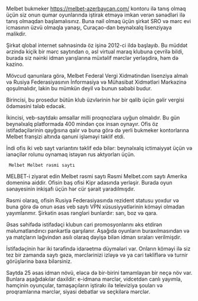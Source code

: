 Melbet bukmeker https://melbet-azerbaycan.com/ kontoru ilə tanış olmaq üçün siz onun qumar oyunlarında iştirak etməyə imkan verən sənədləri ilə tanış olmaqdan başlamalısınız. Buna nail olmaq üçün şirkət SRO və mərc evi icmasının üzvü olmaqla yanaşı, Curaçao-dan beynəlxalq lisenziyaya malikdir.

Şirkət qlobal internet səhnəsində öz işinə 2012-ci ildə başlayıb. Bu müddət ərzində kiçik bir mərc saytından o, əsl virtual maraq klubuna çevrilə bildi, burada siz nəinki idman yarışlarına müxtəlif mərclər yerləşdirə, həm də kazino.

Mövcud qanunlara görə, Melbet Federal Vergi Xidmətindən lisenziya almalı və Rusiya Federasiyasının İnformasiya və Mühasibat Xidmətləri Mərkəzinə qoşulmalıdır, lakin bu mümkün deyil və bunun səbəbi budur.

Birincisi, bu prosedur bütün klub üzvlərinin hər bir qalib üçün gəlir vergisi ödəməsini tələb edəcək.

İkincisi, veb-saytdakı əmsallar milli proqnozlara uyğun olmalıdır. Bu gün beynəlxalq platformada 400 mindən çox insan oynayır. Ofis öz istifadəçilərinin qayğısına qalır və buna görə də yerli bukmeker kontorlarına Melbet franşizi altında qanuni işləməyi təklif etdi.

İndi ofis iki veb sayt variantını təklif edə bilər: beynəlxalq ictimaiyyət üçün və ianəçilər rolunu oynamaq istəyən rus aktyorları üçün.

     Melbet Melbet rəsmi saytı
MELBET-i ziyarət edin
Melbet rəsmi saytı
Rəsmi Melbet.com saytı Amerika domeninə aiddir. Ofisin baş ofisi Kipr adasında yerləşir. Burada oyun sənayesinin inkişafı üçün hər cür şərait yaradılmışdır.

Rəsmi olaraq, ofisin Rusiya Federasiyasında rezident statusu yoxdur və buna görə də onun əsas veb saytı VPN xüsusiyyətlərinin köməyi olmadan yayımlanmır. Şirkətin əsas rəngləri bunlardır: sarı, boz və qara.

Əsas səhifədə istifadəçi klubun cari promosyonlarını əks etdirən məlumatlandırıcı pankartla qarşılanır. Aşağıda oyunların buraxılmasından və ya matçların ləğvindən asılı olaraq dəyişə bilən idman sıraları verilmişdir.

İstifadəçinin hər iki tərəfində idarəetmə düymələri var. Onların köməyi ilə siz tez bir zamanda saytı gəzə, mərclərinizi izləyə və ya cari təkliflərə və turnir görüşlərinə baxa bilərsiniz.

Saytda 25 əsas idman növü, eləcə də bir-birini tamamlayan bir neçə növ var. Bunlara aşağıdakılar daxildir: e-idmana mərclər, vidcetdən canlı yayımla, həmçinin oyunçular, tamaşaçıların iştirakı ilə televiziya şouları və proqramlarına mərclər, siyasi debatlar və seçkilərə mərclər.
